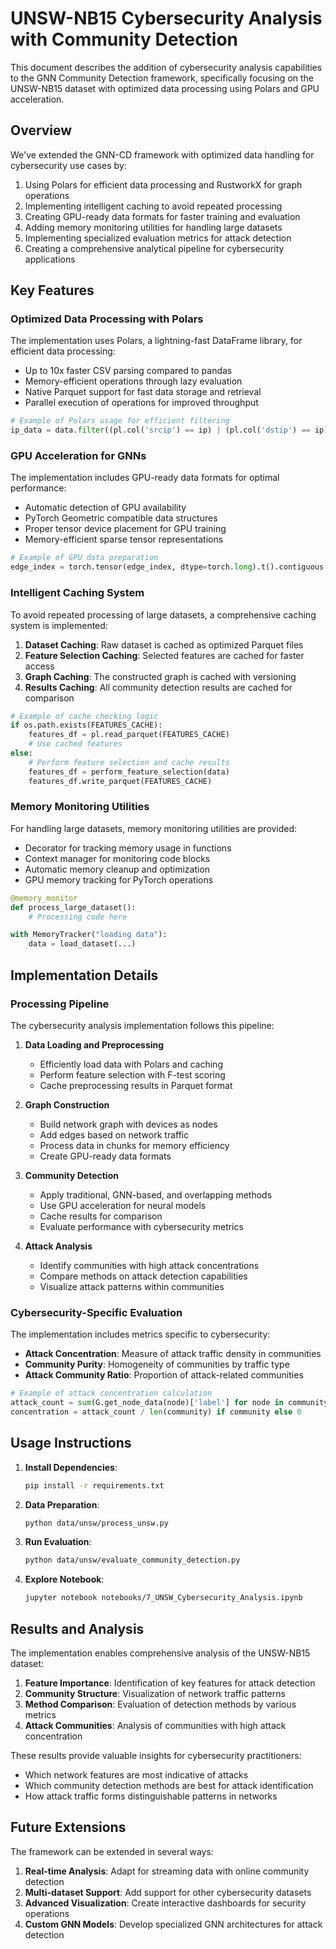 # UNSW-NB15 Cybersecurity Analysis with Community Detection

This document describes the addition of cybersecurity analysis capabilities to the GNN Community Detection framework, specifically focusing on the UNSW-NB15 dataset with optimized data processing using Polars and GPU acceleration.

## Overview

We've extended the GNN-CD framework with optimized data handling for cybersecurity use cases by:

1. Using Polars for efficient data processing and RustworkX for graph operations
2. Implementing intelligent caching to avoid repeated processing
3. Creating GPU-ready data formats for faster training and evaluation
4. Adding memory monitoring utilities for handling large datasets
5. Implementing specialized evaluation metrics for attack detection
6. Creating a comprehensive analytical pipeline for cybersecurity applications

## Key Features

### Optimized Data Processing with Polars

The implementation uses Polars, a lightning-fast DataFrame library, for efficient data processing:
- Up to 10x faster CSV parsing compared to pandas
- Memory-efficient operations through lazy evaluation
- Native Parquet support for fast data storage and retrieval
- Parallel execution of operations for improved throughput

```python
# Example of Polars usage for efficient filtering
ip_data = data.filter((pl.col('srcip') == ip) | (pl.col('dstip') == ip))
```

### GPU Acceleration for GNNs

The implementation includes GPU-ready data formats for optimal performance:
- Automatic detection of GPU availability
- PyTorch Geometric compatible data structures
- Proper tensor device placement for GPU training
- Memory-efficient sparse tensor representations

```python
# Example of GPU data preparation
edge_index = torch.tensor(edge_index, dtype=torch.long).t().contiguous().to(DEVICE)
```

### Intelligent Caching System

To avoid repeated processing of large datasets, a comprehensive caching system is implemented:

1. **Dataset Caching**: Raw dataset is cached as optimized Parquet files
2. **Feature Selection Caching**: Selected features are cached for faster access
3. **Graph Caching**: The constructed graph is cached with versioning
4. **Results Caching**: All community detection results are cached for comparison

```python
# Example of cache checking logic
if os.path.exists(FEATURES_CACHE):
    features_df = pl.read_parquet(FEATURES_CACHE)
    # Use cached features
else:
    # Perform feature selection and cache results
    features_df = perform_feature_selection(data)
    features_df.write_parquet(FEATURES_CACHE)
```

### Memory Monitoring Utilities

For handling large datasets, memory monitoring utilities are provided:
- Decorator for tracking memory usage in functions
- Context manager for monitoring code blocks
- Automatic memory cleanup and optimization
- GPU memory tracking for PyTorch operations

```python
@memory_monitor
def process_large_dataset():
    # Processing code here

with MemoryTracker("loading data"):
    data = load_dataset(...)
```

## Implementation Details

### Processing Pipeline

The cybersecurity analysis implementation follows this pipeline:

1. **Data Loading and Preprocessing**
   - Efficiently load data with Polars and caching
   - Perform feature selection with F-test scoring
   - Cache preprocessing results in Parquet format

2. **Graph Construction**
   - Build network graph with devices as nodes
   - Add edges based on network traffic
   - Process data in chunks for memory efficiency
   - Create GPU-ready data formats

3. **Community Detection**
   - Apply traditional, GNN-based, and overlapping methods
   - Use GPU acceleration for neural models
   - Cache results for comparison
   - Evaluate performance with cybersecurity metrics

4. **Attack Analysis**
   - Identify communities with high attack concentrations
   - Compare methods on attack detection capabilities
   - Visualize attack patterns within communities

### Cybersecurity-Specific Evaluation

The implementation includes metrics specific to cybersecurity:
- **Attack Concentration**: Measure of attack traffic density in communities
- **Community Purity**: Homogeneity of communities by traffic type
- **Attack Community Ratio**: Proportion of attack-related communities

```python
# Example of attack concentration calculation
attack_count = sum(G.get_node_data(node)['label'] for node in community)
concentration = attack_count / len(community) if community else 0
```

## Usage Instructions

1. **Install Dependencies**:
   ```bash
   pip install -r requirements.txt
   ```

2. **Data Preparation**:
   ```bash
   python data/unsw/process_unsw.py
   ```

3. **Run Evaluation**:
   ```bash
   python data/unsw/evaluate_community_detection.py
   ```

4. **Explore Notebook**:
   ```bash
   jupyter notebook notebooks/7_UNSW_Cybersecurity_Analysis.ipynb
   ```

## Results and Analysis

The implementation enables comprehensive analysis of the UNSW-NB15 dataset:

1. **Feature Importance**: Identification of key features for attack detection
2. **Community Structure**: Visualization of network traffic patterns
3. **Method Comparison**: Evaluation of detection methods by various metrics
4. **Attack Communities**: Analysis of communities with high attack concentration

These results provide valuable insights for cybersecurity practitioners:
- Which network features are most indicative of attacks
- Which community detection methods are best for attack identification
- How attack traffic forms distinguishable patterns in networks

## Future Extensions

The framework can be extended in several ways:

1. **Real-time Analysis**: Adapt for streaming data with online community detection
2. **Multi-dataset Support**: Add support for other cybersecurity datasets
3. **Advanced Visualization**: Create interactive dashboards for security operations
4. **Custom GNN Models**: Develop specialized GNN architectures for attack detection